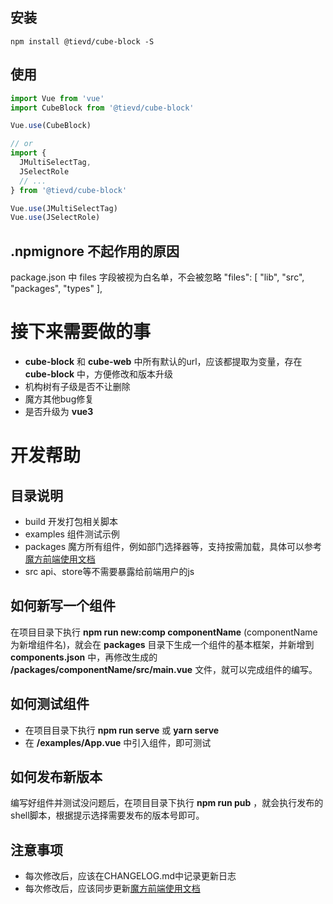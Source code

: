 ## 安装

```shell
npm install @tievd/cube-block -S
```

## 使用

```javascript
import Vue from 'vue'
import CubeBlock from '@tievd/cube-block'

Vue.use(CubeBlock)

// or
import {
  JMultiSelectTag,
  JSelectRole
  // ...
} from '@tievd/cube-block'

Vue.use(JMultiSelectTag)
Vue.use(JSelectRole)
```

## .npmignore 不起作用的原因

package.json 中 files 字段被视为白名单，不会被忽略
"files": [
"lib",
"src",
"packages",
"types"
],

# 接下来需要做的事

- **cube-block** 和 **cube-web** 中所有默认的url，应该都提取为变量，存在 **cube-block** 中，方便修改和版本升级
- 机构树有子级是否不让删除
- 魔方其他bug修复
- 是否升级为 **vue3**

# 开发帮助

## 目录说明

- build    开发打包相关脚本
- examples    组件测试示例
- packages    魔方所有组件，例如部门选择器等，支持按需加载，具体可以参考[魔方前端使用文档](http://125.71.201.11:9004/cube/cube-document-web)
- src    api、store等不需要暴露给前端用户的js

## 如何新写一个组件

在项目目录下执行 **npm run new:comp componentName** (componentName为新增组件名)，就会在 **packages** 目录下生成一个组件的基本框架，并新增到 **components.json** 中，再修改生成的 **/packages/componentName/src/main.vue** 文件，就可以完成组件的编写。

## 如何测试组件

- 在项目目录下执行 **npm run serve** 或 **yarn serve**
- 在 **/examples/App.vue** 中引入组件，即可测试

## 如何发布新版本

编写好组件并测试没问题后，在项目目录下执行 **npm run pub** ，就会执行发布的shell脚本，根据提示选择需要发布的版本号即可。

## 注意事项

- 每次修改后，应该在CHANGELOG.md中记录更新日志
- 每次修改后，应该同步更新[魔方前端使用文档](http://125.71.201.11:9004/cube/cube-document-web)

